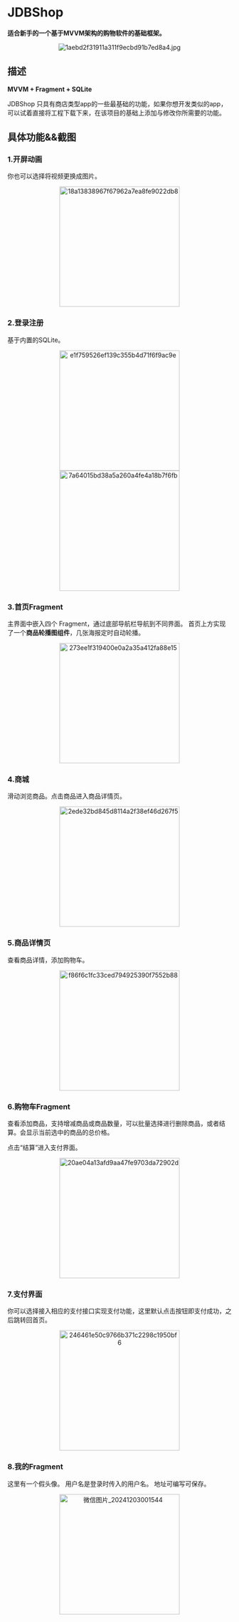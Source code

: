 # JDBShop
**适合新手的一个基于MVVM架构的购物软件的基础框架。**

<p align=center><img src="https://github.com/user-attachments/assets/56522b37-67eb-42b2-8589-f89ed56f5b5b"alt="1aebd2f31911a311f9ecbd91b7ed8a4.jpg"</p>

  ## 描述
 
 **MVVM + Fragment + SQLite**
 
JDBShop 只具有商店类型app的一些最基础的功能，如果你想开发类似的app，可以试着直接将工程下载下来，在该项目的基础上添加与修改你所需要的功能。

## 具体功能&&截图

### 1.开屏动画
你也可以选择将视频更换成图片。

<p align=center><img width="270" heigt="480" src="https://github.com/user-attachments/assets/4279bb70-a839-46fa-bce0-df23d0a78cb3"alt="18a13838967f67962a7ea8fe9022db8"</p>

### 2.登录注册
基于内置的SQLite。

<p align=center><img width="270" heigt="480" src="https://github.com/user-attachments/assets/f79d8b25-e160-47b5-b486-061e5bb0dd82" alt="e1f759526ef139c355b4d71f6f9ac9e" </p>

<img width="270" heigt="480" src="https://github.com/user-attachments/assets/375d7edb-39fc-4038-abe1-26539fe88c9b" alt="7a64015bd38a5a260a4fe4a18b7f6fb">

### 3.首页Fragment
主界面中嵌入四个 Fragment，通过底部导航栏导航到不同界面。
首页上方实现了一个**商品轮播图组件**，几张海报定时自动轮播。
<p align=center><img width="270" heigt="480" src="https://github.com/user-attachments/assets/d793654c-8104-4a5a-8c55-0c3fcb1b96e4" alt="273ee1f319400e0a2a35a412fa88e15" </p>

### 4.商城
滑动浏览商品。点击商品进入商品详情页。
<p align=center><img width="270" heigt="480" src="https://github.com/user-attachments/assets/60540bb3-8aaf-4662-9696-c867fe5f8487" alt="2ede32bd845d8114a2f38ef46d267f5" </p>

### 5.商品详情页
查看商品详情，添加购物车。

<p align=center><img width="270" heigt="480" src="https://github.com/user-attachments/assets/f9657653-9b64-40bd-8a27-15fb844f0b58" alt="f86f6c1fc33ced794925390f7552b88" </p>


### 6.购物车Fragment
查看添加商品，支持增减商品或商品数量，可以批量选择进行删除商品，或者结算。会显示当前选中的商品的总价格。

点击“结算”进入支付界面。
<p align=center><img width="270" heigt="480" src="https://github.com/user-attachments/assets/420e377c-6998-4081-b565-0d51b1dd80bb" alt="20ae04a13afd9aa47fe9703da72902d" </p>

### 7.支付界面

你可以选择接入相应的支付接口实现支付功能，这里默认点击按钮即支付成功，之后跳转回首页。
<p align=center><img width="270" heigt="480" src="https://github.com/user-attachments/assets/bc3ba9ff-6eb0-444f-90ee-3f02e32398a4" alt="246461e50c9766b371c2298c1950bf6" </p>

### 8.我的Fragment

这里有一个假头像。
用户名是登录时传入的用户名。
地址可编写可保存。
<p align=center><img width="270" heigt="480" src="https://github.com/user-attachments/assets/aec6ec92-66e8-46ea-9f5f-5b311d004377" alt="微信图片_20241203001544" </p>








